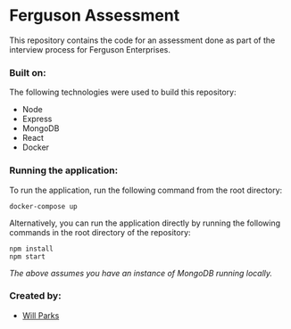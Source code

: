 # Ferguson Assessment

This repository contains the code for an assessment done as part of the interview process for Ferguson Enterprises.

### Built on:
The following technologies were used to build this repository:
- Node
- Express
- MongoDB
- React
- Docker

### Running the application:
To run the application, run the following command from the root directory:
```
docker-compose up
```
Alternatively, you can run the application directly by running the following commands in the root directory of the repository:
```
npm install
npm start
```
*The above assumes you have an instance of MongoDB running locally.*

### Created by:
- [Will Parks](https://www.github.com/wparks08)